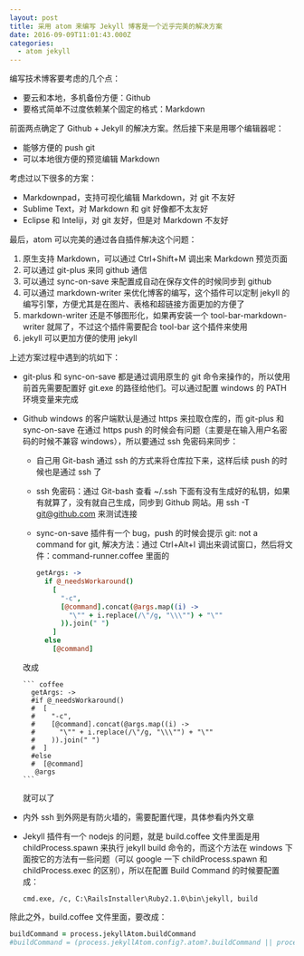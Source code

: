 ```yaml
---
layout: post
title: 采用 atom 来编写 Jekyll 博客是一个近乎完美的解决方案
date: 2016-09-09T11:01:43.000Z
categories:
  - atom jekyll
---
```


编写技术博客要考虑的几个点：

- 要云和本地，多机备份方便：Github
- 要格式简单不过度依赖某个固定的格式：Markdown

前面两点确定了 Github + Jekyll 的解决方案。然后接下来是用哪个编辑器呢：

- 能够方便的 push git
- 可以本地很方便的预览编辑 Markdown

考虑过以下很多的方案：

- Markdownpad，支持可视化编辑 Markdown，对 git 不友好
- Sublime Text，对 Markdown 和 git 好像都不太友好
- Eclipse 和 Inteliji，对 git 友好，但是对 Markdown 不友好

最后，atom 可以完美的通过各自插件解决这个问题：

1. 原生支持 Markdown，可以通过 Ctrl+Shift+M 调出来 Markdown 预览页面
2. 可以通过 git-plus 来同 github 通信
3. 可以通过 sync-on-save 来配置成自动在保存文件的时候同步到 github
4. 可以通过 markdown-writer 来优化博客的编写，这个插件可以定制 jekyll 的编写引擎，方便尤其是在图片、表格和超链接方面更加的方便了
5. markdown-writer 还是不够图形化，如果再安装一个 tool-bar-markdown-writer 就屌了，不过这个插件需要配合 tool-bar 这个插件来使用
6. jekyll 可以更加方便的使用 jekyll

上述方案过程中遇到的坑如下：

- git-plus 和 sync-on-save 都是通过调用原生的 git 命令来操作的，所以使用前首先需要配置好 git.exe 的路径给他们。可以通过配置 windows 的 PATH 环境变量来完成
- Github windows 的客户端默认是通过 https 来拉取仓库的，而 git-plus 和 sync-on-save 在通过 https push 的时候会有问题（主要是在输入用户名密码的时候不兼容 windows），所以要通过 ssh 免密码来同步：
    - 自己用 Git-bash 通过 ssh 的方式来将仓库拉下来，这样后续 push 的时候也是通过 ssh 了
    - ssh 免密码：通过 Git-bash 查看 ~/.ssh 下面有没有生成好的私钥，如果有就算了，没有就自己生成，同步到 Github 网站。用 ssh -T git@github.com 来测试连接
    - sync-on-save 插件有一个 bug，push 的时候会提示 git: not a command for git, 解决方法：通过 Ctrl+Alt+I 调出来调试窗口，然后将文件：command-runner.coffee 里面的

      ``` coffee
      getArgs: ->
        if @_needsWorkaround()
          [
            "-c",
            [@command].concat(@args.map((i) ->
              "\"" + i.replace(/\"/g, "\\\"") + "\""
            )).join(" ")
          ]
        else
          [@command]
      ```
    改成

      ``` coffee
        getArgs: ->
        #if @_needsWorkaround()
        #  [
        #    "-c",
        #    [@command].concat(@args.map((i) ->
        #      "\"" + i.replace(/\"/g, "\\\"") + "\""
        #    )).join(" ")
        #  ]
        #else
        #  [@command]
         @args
      ```
    就可以了
- 内外 ssh 到外网是有防火墙的，需要配置代理，具体参看内外文章
- Jekyll 插件有一个 nodejs 的问题，就是 build.coffee 文件里面是用 childProcess.spawn 来执行 jekyll build 命令的，而这个方法在 windows 下面按它的方法有一些问题（可以 google 一下 childProcess.spawn 和 childProcess.exec 的区别），所以在配置 Build Command 的时候要配置成：
  ```
  cmd.exe, /c, C:\RailsInstaller\Ruby2.1.0\bin\jekyll, build
  ```
除此之外，build.coffee 文件里面，要改成：
  ``` coffee
  buildCommand = process.jekyllAtom.buildCommand
  #buildCommand = (process.jekyllAtom.config?.atom?.buildCommand || process.jekyllAtom.buildCommand)
  ```

[jekyll-gh]: https://github.com/jekyll/jekyll
[jekyll]:    http://jekyllrb.com
